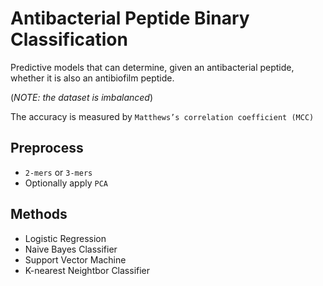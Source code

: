 # Antibacterial Peptide Binary Classification

Predictive models that can determine, given an antibacterial peptide, whether it is also an antibiofilm peptide.

(*NOTE: the dataset is imbalanced*)

The accuracy is measured by `Matthews’s correlation coefficient (MCC)`

## Preprocess

- `2-mers` or `3-mers`
- Optionally apply `PCA`

## Methods

- Logistic Regression
- Naive Bayes Classifier
- Support Vector Machine
- K-nearest Neightbor Classifier

